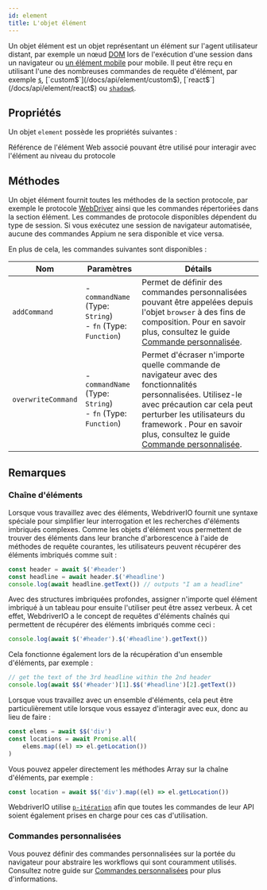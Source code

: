 ```yaml
---
id: element
title: L'objet élément
---
```


Un objet élément est un objet représentant un élément sur l'agent utilisateur distant, par exemple un nœud [DOM](https://developer.mozilla.org/en-US/docs/Web/API/Element) lors de l'exécution d'une session dans un navigateur ou [un élément mobile](https://developer.apple.com/documentation/swift/sequence/element) pour mobile. Il peut être reçu en utilisant l'une des nombreuses commandes de requête d'élément, par exemple [`$`](/docs/api/element/$), [`custom$`](/docs/api/element/custom$), [`react$`](/docs/api/element/react$) ou [`shadow$`](/docs/api/element/shadow$).

## Propriétés

Un objet `element` possède les propriétés suivantes :

Référence</a> de l'élément Web associé pouvant être utilisé pour interagir avec l'élément au niveau du protocole</td> </tr> 

</tbody> </table> 



## Méthodes

Un objet élément fournit toutes les méthodes de la section protocole, par exemple le protocole [WebDriver](/docs/api/webdriver) ainsi que les commandes répertoriées dans la section élément. Les commandes de protocole disponibles dépendent du type de session. Si vous exécutez une session de navigateur automatisée, aucune des commandes Appium [](/docs/api/appium) ne sera disponible et vice versa.

En plus de cela, les commandes suivantes sont disponibles :

| Nom                | Paramètres                                                            | Détails                                                                                                                                                                                                                                                                                                   |
| ------------------ | --------------------------------------------------------------------- | --------------------------------------------------------------------------------------------------------------------------------------------------------------------------------------------------------------------------------------------------------------------------------------------------------- |
| `addCommand`       | - `commandName` (Type: `String`)<br />- `fn` (Type: `Function`) | Permet de définir des commandes personnalisées pouvant être appelées depuis l'objet `browser` à des fins de composition. Pour en savoir plus, consultez le guide [Commande personnalisée](/docs/customcommands).                                                                                          |
| `overwriteCommand` | - `commandName` (Type: `String`)<br />- `fn` (Type: `Function`) | Permet d'écraser n'importe quelle commande de navigateur avec des fonctionnalités personnalisées. Utilisez-le avec précaution car cela peut perturber les utilisateurs du framework . Pour en savoir plus, consultez le guide [Commande personnalisée](/docs/customcommands#overwriting-native-commands). |




## Remarques



### Chaîne d'éléments

Lorsque vous travaillez avec des éléments, WebdriverIO fournit une syntaxe spéciale pour simplifier leur interrogation et les recherches d'éléments imbriqués complexes. Comme les objets d'élément vous permettent de trouver des éléments dans leur branche d'arborescence à l'aide de méthodes de requête courantes, les utilisateurs peuvent récupérer des éléments imbriqués comme suit :



```js
const header = await $('#header')
const headline = await header.$('#headline')
console.log(await headline.getText()) // outputs "I am a headline"
```


Avec des structures imbriquées profondes, assigner n'importe quel élément imbriqué à un tableau pour ensuite l'utiliser peut être assez verbeux. À cet effet, WebdriverIO a le concept de requêtes d'éléments chaînés qui permettent de récupérer des éléments imbriqués comme ceci :



```js
console.log(await $('#header').$('#headline').getText())
```


Cela fonctionne également lors de la récupération d'un ensemble d'éléments, par exemple :



```js
// get the text of the 3rd headline within the 2nd header
console.log(await $$('#header')[1].$$('#headline')[2].getText())
```


Lorsque vous travaillez avec un ensemble d'éléments, cela peut être particulièrement utile lorsque vous essayez d'interagir avec eux, donc au lieu de faire :



```js
const elems = await $$('div')
const locations = await Promise.all(
    elems.map((el) => el.getLocation())
)
```


Vous pouvez appeler directement les méthodes Array sur la chaîne d'éléments, par exemple :



```js
const location = await $$('div').map((el) => el.getLocation())
```


WebdriverIO utilise [`p-itération`](https://www.npmjs.com/package/p-iteration#api) afin que toutes les commandes de leur API soient également prises en charge pour ces cas d'utilisation.



### Commandes personnalisées

Vous pouvez définir des commandes personnalisées sur la portée du navigateur pour abstraire les workflows qui sont couramment utilisés. Consultez notre guide sur [Commandes personnalisées](/docs/customcommands#adding-custom-commands) pour plus d'informations.
